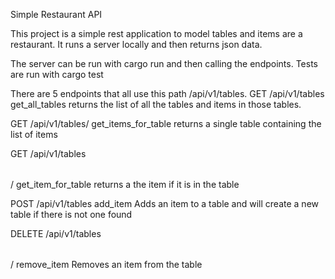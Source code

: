 Simple Restaurant API

This project is a simple rest application to model tables and items are a restaurant. It runs a server locally and then returns json data. 

The server can be run with cargo run and then calling the endpoints. Tests are run with cargo test

There are 5 endpoints that all use this path /api/v1/tables.
GET /api/v1/tables
get_all_tables returns the list of all the tables and items in those tables.

GET /api/v1/tables/<table>
get_items_for_table returns a single table containing the list of items

GET /api/v1/tables<table>/<item>
get_item_for_table returns a the item if it is in the table

POST /api/v1/tables
add_item Adds an item to a table and will create a new table if there is not one found

DELETE /api/v1/tables<table>/<item>
remove_item Removes an item from the table